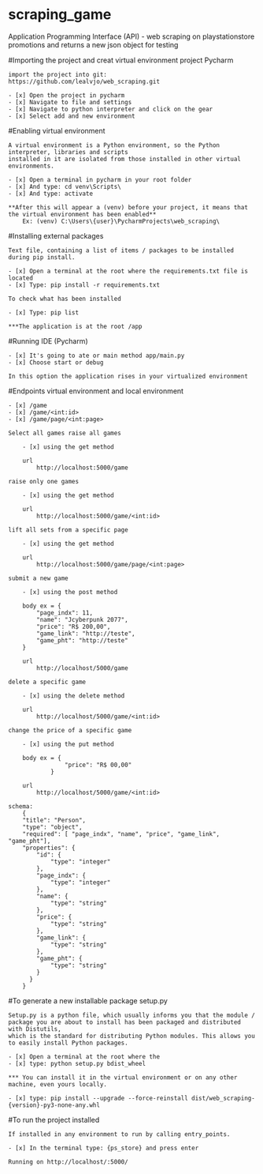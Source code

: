 # scraping_game
Application Programming Interface (API) - web scraping on playstationstore promotions and returns a new json object for testing

#Importing the project and creat virtual environment project Pycharm

    import the project into git: https://github.com/lealvjo/web_scraping.git
    
    - [x] Open the project in pycharm
    - [x] Navigate to file and settings
    - [x] Navigate to python interpreter and click on the gear
    - [x] Select add and new environment
    
#Enabling virtual environment
    
    A virtual environment is a Python environment, so the Python interpreter, libraries and scripts 
    installed in it are isolated from those installed in other virtual environments.
     
    - [x] Open a terminal in pycharm in your root folder
    - [x] And type: cd venv\Scripts\
    - [x] And type: activate
    
    **After this will appear a (venv) before your project, it means that the virtual environment has been enabled**
        Ex: (venv) C:\Users\{user}\PycharmProjects\web_scraping\

#Installing external packages

    Text file, containing a list of items / packages to be installed during pip install.

    - [x] Open a terminal at the root where the requirements.txt file is located
    - [x] Type: pip install -r requirements.txt
    
    To check what has been installed
    
    - [x] Type: pip list
    
    ***The application is at the root /app

#Running IDE (Pycharm)

    - [x] It's going to ate or main method app/main.py
    - [x] Choose start or debug

    In this option the application rises in your virtualized environment

#Endpoints virtual environment and local environment

    - [x] /game
    - [x] /game/<int:id>
    - [x] /game/page/<int:page>

    Select all games raise all games

        - [x] using the get method
        
        url
            http://localhost:5000/game

    raise only one games

        - [x] using the get method
        
        url
            http://localhost:5000/game/<int:id>

    lift all sets from a specific page

        - [x] using the get method
        
        url
            http://localhost:5000/game/page/<int:page>

    submit a new game

        - [x] using the post method

        body ex = {
            "page_indx": 11,
            "name": "Jcyberpunk 2077",
            "price": "R$ 200,00",
            "game_link": "http://teste",
            "game_pht": "http://teste"
        }

        url
            http://localhost/5000/game

    delete a specific game

        - [x] using the delete method

        url
            http://localhost/5000/game/<int:id>

    change the price of a specific game
        
        - [x] using the put method

        body ex = {
                    "price": "R$ 00,00"
                }

        url
            http://localhost/5000/game/<int:id>

    schema:
        {
        "title": "Person",
        "type": "object",
        "required": [ "page_indx", "name", "price", "game_link", "game_pht"],
        "properties": {
            "id": {
                "type": "integer"
            },
            "page_indx": {
                "type": "integer"
            },
            "name": {
                "type": "string"
            },
            "price": {
                "type": "string"
            },
            "game_link": {
                "type": "string"
            },
            "game_pht": {
                "type": "string"
            }
          }
        }
        

#To generate a new installable package setup.py

    Setup.py is a python file, which usually informs you that the module / package you are about to install has been packaged and distributed with Distutils, 
    which is the standard for distributing Python modules. This allows you to easily install Python packages.
    
    - [x] Open a terminal at the root where the
    - [x] type: python setup.py bdist_wheel
    
    *** You can install it in the virtual environment or on any other machine, even yours locally.
    
    - [x] type: pip install --upgrade --force-reinstall dist/web_scraping-{version}-py3-none-any.whl
    

#To run the project installed

    If installed in any environment to run by calling entry_points.
    
    - [x] In the terminal type: {ps_store} and press enter
    
    Running on http://localhost/:5000/
    

